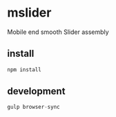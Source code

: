 # mslider
Mobile end smooth Slider assembly

## install
```javascript
npm install
```

## development
```javascript
gulp browser-sync
```
